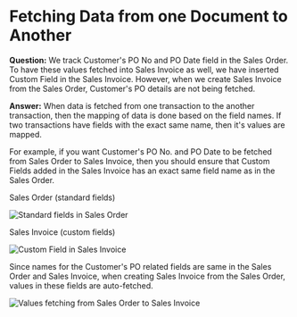 # Fetching Data from one Document to Another

**Question:** We track Customer's PO No and PO Date field in the Sales Order. To have these values fetched into Sales Invoice as well, we have inserted Custom Field in the Sales Invoice. However, when we create Sales Invoice from the Sales Order, Customer's PO details are not being fetched.

**Answer:** When data is fetched from one transaction to the another transaction, then the mapping of data is done based on the field names. If two transactions have fields with the exact same name, then it's values are mapped.

For example, if you want Customer's PO No. and PO Date to be fetched from Sales Order to Sales Invoice, then you should ensure that Custom Fields added in the Sales Invoice has an exact same field name as in the Sales Order.

Sales Order (standard fields)

<img class="screenshot" alt="Standard fields in Sales Order" src="{{docs_base_url}}/assets/img/articles/fetching-1.png">

Sales Invoice (custom fields)

<img class="screenshot" alt="Custom Field in Sales Invoice" src="{{docs_base_url}}/assets/img/articles/fetching-2.png">

Since names for the Customer's PO related fields are same in the Sales Order and Sales Invoice, when creating Sales Invoice from the Sales Order, values in these fields are auto-fetched.

<img class="screenshot" alt="Values fetching from Sales Order to Sales Invoice" src="{{docs_base_url}}/assets/img/articles/fetching-3.gif">